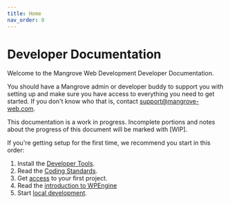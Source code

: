 ```yaml
---
title: Home
nav_order: 0
---
```

# Developer Documentation
Welcome to the Mangrove Web Development Developer Documentation.

You should have a Mangrove admin or developer buddy to support you with setting up and make sure you have access to everything you need to get started.
If you don't know who that is, contact [support@mangrove-web.com](mailto:support@mangrove-web.com).

This documentation is a work in progress. Incomplete portions and notes about the progress of this document will be marked with [WIP].

If you're getting setup for the first time, we recommend you start in this order:

1. Install the [Developer Tools](/developer-tools).
1. Read the [Coding Standards](/coding-standards).
1. Get [access](/access) to your first project.
1. Read the [introduction to WPEngine](/wpengine)
1. Start [local development](/local-development).
